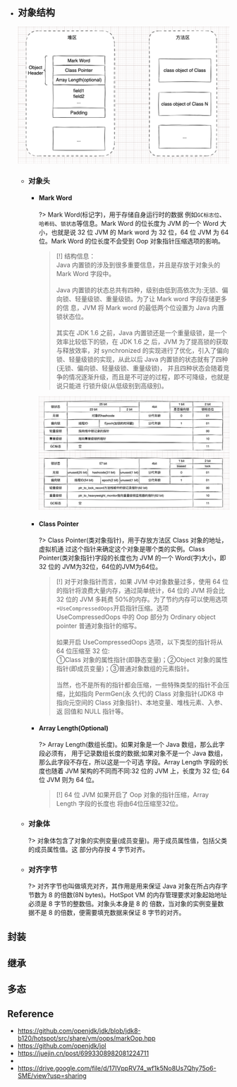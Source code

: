 * ## 对象结构

    ![](/.images/doc/base/object-header-01.png ':size=60%')

    + ### 对象头

        - #### Mark Word

            ?> Mark Word(标记字)，用于存储自身运行时的数据 例如`GC标志位`、`哈希码`、`锁状态`等信息。Mark Word 的位长度为 JVM 的一个 Word 大小，也就是说 32 位 JVM 的 Mark word 为 32 位，64 位 JVM 为 64 位。Mark Word 的位长度不会受到 Oop 对象指针压缩选项的影响。

            > [!] 结构信息：
            <br>Java 内置锁的涉及到很多重要信息，并且是存放于对象头的 Mark Word 字段中。
            <br><br>Java 内置锁的状态总共有四种，级别由低到高依次为:无锁、偏向锁、轻量级锁、重量级锁。为了让 Mark word 字段存储更多的信 息，JVM 将 Mark word 的最低两个位设置为 Java 内置锁状态位。
            <br><br>其实在 JDK 1.6 之前，Java 内置锁还是一个重量级锁，是一个效率比较低下的锁，在 JDK 1.6 之 后，JVM 为了提高锁的获取与释放效率，对 synchronized 的实现进行了优化，引入了偏向锁、轻量级锁的实现，从此以后 Java 内置锁的状态就有了四种(无锁、偏向锁、轻量级锁、重量级锁)， 并且四种状态会随着竞争的情况逐渐升级，而且是不可逆的过程，即不可降级，也就是说只能进 行锁升级(从低级别到高级别)。

            ![](/.images/doc/base/object-header-02.png ':size=99%')

        - #### Class Pointer

            ?> Class Pointer(类对象指针)，用于存放方法区 Class 对象的地址，虚拟机通 过这个指针来确定这个对象是哪个类的实例。Class Pointer(类对象指针)字段的长度也为 JVM 的一个 Word(字)大小，即 32 位的 JVM为32位，64位的JVM为64位。

            > [!] 对于对象指针而言，如果 JVM 中对象数量过多，使用 64 位的指针将浪费大量内存，通过简单统计，64 位的 JVM 将会比 32 位的 JVM 多耗费 50%的内存。为了节约内存可以使用选项`+UseCompressedOops`开启指针压缩。选项 UseCompressedOops 中的 Oop 部分为 Ordinary object pointer 普通对象指针的缩写。
            <br><br>如果开启 UseCompressedOops 选项，以下类型的指针将从 64 位压缩至 32 位: 
            <br>①Class 对象的属性指针(即静态变量)；②Object 对象的属性指针(即成员变量)；③普通对象数组的元素指针。
            <br><br>当然，也不是所有的指针都会压缩，一些特殊类型的指针不会压缩，比如指向 PermGen(永 久代)的 Class 对象指针(JDK8 中指向元空间的 Class 对象指针)、本地变量、堆栈元素、入参、返 回值和 NULL 指针等。

        - #### Array Length(Optional)

            ?> Array Length(数组长度)。如果对象是一个 Java 数组，那么此字段必须有， 用于记录数组长度的数据;如果对象不是一个 Java 数组，那么此字段不存在，所以这是一个可选 字段。Array Length 字段的长度也随着 JVM 架构的不同而不同:32 位的 JVM 上，长度为 32 位; 64 位 JVM 则为 64 位。

            > [!] 64 位 JVM 如果开启了 Oop 对象的指针压缩，Array Length 字段的长度也 将由64位压缩至32位。

    + ### 对象体

        ?> 对象体包含了对象的实例变量(成员变量)。用于成员属性值，包括父类的成员属性值。这 部分内存按 4 字节对齐。
    
    + ### 对齐字节

        ?> 对齐字节也叫做填充对齐，其作用是用来保证 Java 对象在所占内存字节数为 8 的倍数(8N bytes)。HotSpot VM 的内存管理要求对象起始地址必须是 8 字节的整数倍。对象头本身是 8 的 倍数，当对象的实例变量数据不是 8 的倍数，便需要填充数据来保证 8 字节的对齐。

## 封装

## 继承

## 多态

## Reference
* https://github.com/openjdk/jdk/blob/jdk8-b120/hotspot/src/share/vm/oops/markOop.hpp
* https://github.com/openjdk/jol
* https://juejin.cn/post/6993308982081224711
* 
* https://drive.google.com/file/d/17IVppRV74_wf1k5No8Us7Qhy75o6-SME/view?usp=sharing
